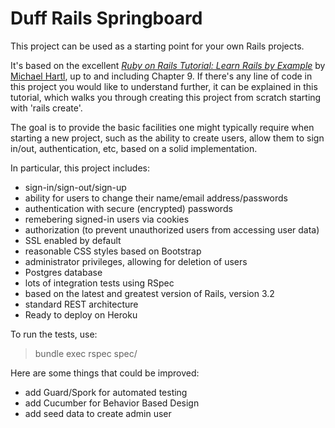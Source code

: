 # Duff Rails Springboard

This project can be used as a starting point for your own Rails projects.

It's based on the excellent [*Ruby on Rails Tutorial: Learn Rails by Example*](http://railstutorial.org/)
by [Michael Hartl](http://michaelhartl.com/), up to and including Chapter 9.
If there's any line of code in this project you would like to understand further, it can be explained in this tutorial,
which walks you through creating this project from scratch starting with 'rails create'.

The goal is to provide the basic facilities one might typically require when starting a new project, such
as the ability to create users, allow them to sign in/out, authentication, etc, based on a solid implementation.

In particular, this project includes:

- sign-in/sign-out/sign-up
- ability for users to change their name/email address/passwords
- authentication with secure (encrypted) passwords
- remebering signed-in users via cookies
- authorization (to prevent unauthorized users from accessing user data)
- SSL enabled by default
- reasonable CSS styles based on Bootstrap
- administrator privileges, allowing for deletion of users
- Postgres database
- lots of integration tests using RSpec
- based on the latest and greatest version of Rails, version 3.2
- standard REST architecture
- Ready to deploy on Heroku

To run the tests, use:

>bundle exec rspec spec/

Here are some things that could be improved:

- add Guard/Spork for automated testing
- add Cucumber for Behavior Based Design
- add seed data to create admin user

